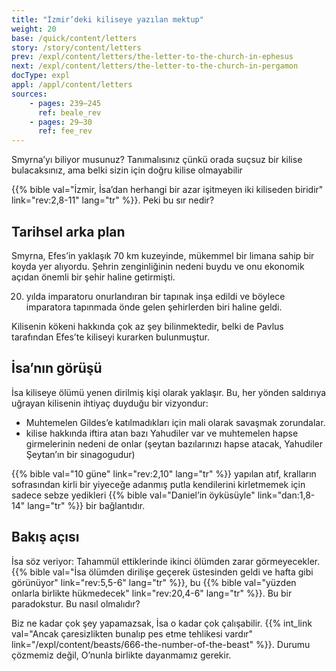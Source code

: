 ```yaml
---
title: "İzmir’deki kiliseye yazılan mektup"
weight: 20
base: /quick/content/letters
story: /story/content/letters
prev: /expl/content/letters/the-letter-to-the-church-in-ephesus
next: /expl/content/letters/the-letter-to-the-church-in-pergamon
docType: expl
appl: /appl/content/letters
sources: 
    - pages: 239–245
      ref: beale_rev
    - pages: 29–30
      ref: fee_rev
---
```


Smyrna’yı biliyor musunuz? Tanımalısınız çünkü orada suçsuz bir kilise bulacaksınız, ama belki sizin için doğru kilise olmayabilir

{{% bible val="İzmir, İsa’dan herhangi bir azar işitmeyen iki kiliseden biridir" link="rev:2,8-11" lang="tr" %}}. Peki bu sır nedir?

## Tarihsel arka plan

<a name="89a1"></a>
Smyrna, Efes’in yaklaşık 70 km kuzeyinde, mükemmel bir limana sahip bir koyda yer alıyordu. Şehrin zenginliğinin nedeni buydu ve onu ekonomik açıdan önemli bir şehir haline getirmişti.

20. yılda imparatoru onurlandıran bir tapınak inşa edildi ve böylece imparatora tapınmada önde gelen şehirlerden biri haline geldi.

Kilisenin kökeni hakkında çok az şey bilinmektedir, belki de Pavlus tarafından Efes’te kiliseyi kurarken bulunmuştur.

## İsa’nın görüşü

<a name="f280"></a>
İsa kiliseye ölümü yenen dirilmiş kişi olarak yaklaşır. Bu, her yönden saldırıya uğrayan kilisenin ihtiyaç duyduğu bir vizyondur:

- Muhtemelen Gildes’e katılmadıkları için mali olarak savaşmak zorundalar.
- kilise hakkında iftira atan bazı Yahudiler var ve muhtemelen hapse girmelerinin nedeni de onlar (şeytan bazılarınızı hapse atacak, Yahudiler Şeytan’ın bir sinagogudur)

{{% bible val="10 güne" link="rev:2,10" lang="tr" %}} yapılan atıf, kralların sofrasından kirli bir yiyeceğe adanmış putla kendilerini kirletmemek için sadece sebze yedikleri {{% bible val="Daniel’in öyküsüyle" link="dan:1,8-14" lang="tr" %}} bir bağlantıdır.

## Bakış açısı

<a name="a1e3"></a>
İsa söz veriyor: Tahammül ettiklerinde ikinci ölümden zarar görmeyecekler. {{% bible val="İsa ölümden dirilişe geçerek üstesinden geldi ve hafta gibi görünüyor" link="rev:5,5-6" lang="tr" %}}, bu {{% bible val="yüzden onlarla birlikte hükmedecek" link="rev:20,4-6" lang="tr" %}}. Bu bir paradokstur. Bu nasıl olmalıdır?

Biz ne kadar çok şey yapamazsak, İsa o kadar çok çalışabilir. {{% int_link val="Ancak çaresizlikten bunalıp pes etme tehlikesi vardır" link="/expl/content/beasts/666-the-number-of-the-beast" %}}. Durumu çözmemiz değil, O’nunla birlikte dayanmamız gerekir.
